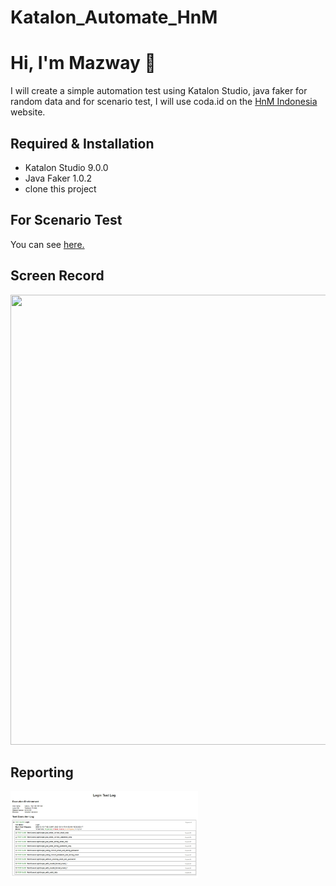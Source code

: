 # Katalon_Automate_HnM
# Hi, I'm Mazway 👋

I will create a simple automation test using Katalon Studio, java faker for random data and for scenario test, I will use coda.id on the [HnM Indonesia](https://id.hm.com/) website.

## Required & Installation
- Katalon Studio 9.0.0
- Java Faker 1.0.2
- clone this project

## For Scenario Test

You can see [here.](https://coda.io/d/_d8dTrZvQtK3/Project-Plan_su9_3)

## Screen Record

[<img src="https://img.youtube.com/vi/0_BYzxx-HxU/sddefault.jpg" width="1280" height="720"
/>](https://youtu.be/0_BYzxx-HxU)

## Reporting

<img
  src="https://github.com/mazwaay/content/blob/master/Report_Katalon/katalon_report_hnm.jpeg"
  alt="Alt text"
  title="Optional title"
  style="display: inline-block; margin: 0 auto; max-width: 300px">
